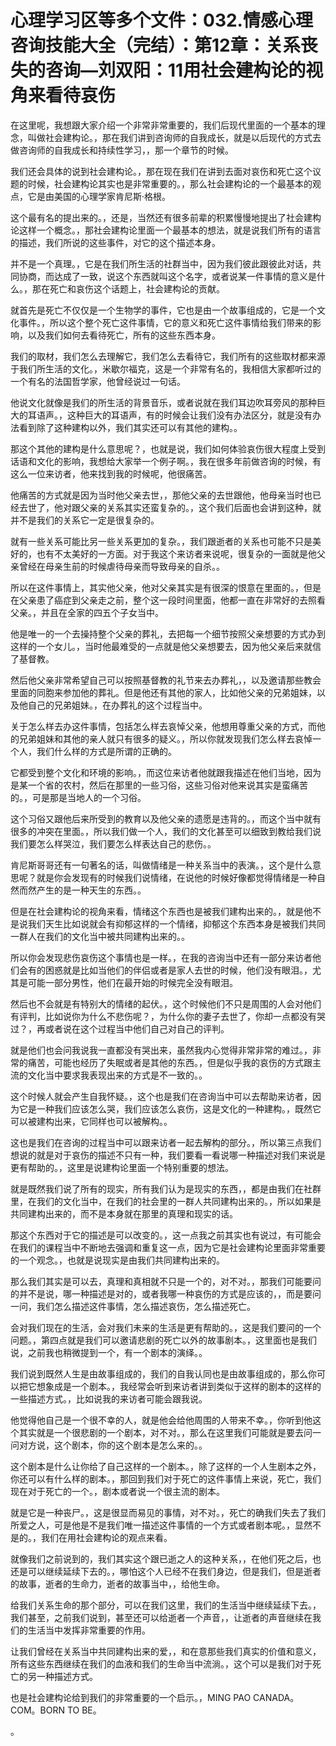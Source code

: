 # 心理学习区等多个文件：032.情感心理咨询技能大全（完结）：第12章：关系丧失的咨询—刘双阳：11用社会建构论的视角来看待哀伤

在这里呢，我想跟大家介绍一个非常非常重要的，我们后现代里面的一个基本的理念，叫做社会建构论。，那在我们讲到咨询师的自我成长，就是以后现代的方式去做咨询师的自我成长和持续性学习，，那一个章节的时候。

我们还会具体的说到社会建构论。，那在现在我们在讲到去面对哀伤和死亡这个议题的时候，社会建构论其实也是非常重要的。，那么社会建构论的一个最基本的观点，它是由美国的心理学家肯尼斯·格根。

这个最有名的提出来的。，还是，当然还有很多前辈的积累慢慢地提出了社会建构论这样一个概念。，那社会建构论里面一个最基本的想法，就是说我们所有的语言的描述，我们所说的这些事件，对它的这个描述本身。

并不是一个真理。，它是在我们所生活的社群当中，因为我们彼此跟彼此对话，共同协商，而达成了一致，说这个东西就叫这个名字，或者说某一件事情的意义是什么。，那在死亡和哀伤这个话题上，社会建构论的贡献。

就首先是死亡不仅仅是一个生物学的事件，它也是由一个故事组成的，它是一个文化事件。，所以这个整个死亡这件事情，它的意义和死亡这件事情给我们带来的影响，以及我们如何去看待死亡，所有的这些东西本身。

我们的取材，我们怎么去理解它，我们怎么去看待它，我们所有的这些取材都来源于我们所生活的文化。，米歇尔福克，这是一个非常有名的，我相信大家都听过的一个有名的法国哲学家，他曾经说过一句话。

他说文化就像是我们的所生活的背景音乐，或者说就在我们耳边吹耳旁风的那种巨大的耳语声。，这种巨大的耳语声，有的时候会让我们没有办法区分，就是没有办法看到除了这种建构以外，我们其实还可以有其他的建构。。

那这个其他的建构是什么意思呢？，也就是说，我们如何体验哀伤很大程度上受到话语和文化的影响，我想给大家举一个例子啊。，我在很多年前做咨询的时候，有这么一位来访者，他来找到我的时候呢，他很痛苦。

他痛苦的方式就是因为当时他父亲去世，，那他父亲的去世跟他，他母亲当时也已经去世了，他对跟父亲的关系其实还蛮复杂的。，这个我们后面也会讲到这种，就并不是我们的关系它一定是很复杂的。

就有一些关系可能比另一些关系更加的复杂。，我们跟逝者的关系也可能不只是美好的，也有不太美好的一方面。对于我这个来访者来说呢，很复杂的一面就是他父亲曾经在母亲生前的时候虐待母亲而导致母亲的自杀。。

所以在这件事情上，其实他父亲，他对父亲其实是有很深的恨意在里面的。，但是在父亲患了癌症到父亲走之前，整个这一段时间里面，他都一直在非常好的去照看父亲。，并且在全家的四五个子女当中。

他是唯一的一个去操持整个父亲的葬礼，去把每一个细节按照父亲想要的方式办到这样的一个女儿。，当时他最难受的一点就是他父亲想要去，因为他父亲后来就信了基督教。

然后他父亲非常希望自己可以按照基督教的礼节来去办葬礼，，以及邀请那些教会里面的同胞来参加他的葬礼。但是他还有其他的家人，比如他父亲的兄弟姐妹，以及他自己的兄弟姐妹。，在办葬礼的这个过程当中。

关于怎么样去办这件事情，包括怎么样去哀悼父亲，他想用尊重父亲的方式，而他的兄弟姐妹和其他的亲人就只有很多的疑义。，所以你就发现我们怎么样去哀悼一个人，我们什么样的方式是所谓的正确的。

它都受到整个文化和环境的影响。，而这位来访者他就跟我描述在他们当地，因为是某一个省的农村，然后在那里的一些习俗，这些习俗对他来说其实是蛮痛苦的。，可是那是当地人的一个习俗。

这个习俗又跟他后来所受到的教育以及他父亲的遗愿是违背的。，而这个当中就有很多的冲突在里面。，所以我们做一个人，我们的文化甚至可以细致到教给我们说我们要怎么样哭泣，我们要怎么样表达自己的悲伤。。

肯尼斯哥哥还有一句著名的话，叫做情绪是一种关系当中的表演。，这个是什么意思呢？就是你会发现有的时候我们说情绪，在说他的时候好像都觉得情绪是一种自然而然产生的是一种天生的东西。。

但是在社会建构论的视角来看，情绪这个东西也是被我们建构出来的。，就是他不是说我们天生比如说就会有抑郁这样的一个情绪，抑郁这个东西本身是被我们共同一群人在我们的文化当中被共同建构出来的。。

所以你会发现悲伤哀伤这个事情也是一样。，在我的咨询当中还有一部分来访者他们会有的困惑就是比如当他们的伴侣或者是家人去世的时候，他们没有眼泪。，尤其是可能一部分男性，他们在最开始的时候完全没有眼泪。

然后也不会就是有特别大的情绪的起伏。，这个时候他们不只是周围的人会对他们有评判，比如说你为什么不悲伤呢？，为什么你的妻子去世了，你却一点都没有哭过？，再或者说在这个过程当中他们自己对自己的评判。

就是他们也会问我说我一直都没有哭出来，虽然我内心觉得非常非常的难过。，非常的痛苦，可能也经历了失眠或者是其他的东西。，但是似乎我的哀伤的方式跟主流的文化当中要求我表现出来的方式是不一致的。。

这个时候人就会产生自我怀疑。，这个也是我们在咨询当中可以去帮助来访者，因为它是一种我们应该怎么哭，我们应该怎么哀伤，这是文化的一种建构。，既然它可以被建构出来，它同样也可以被解构。。

这也是我们在咨询的过程当中可以跟来访者一起去解构的部分。，所以第三点我们想说的就是对于哀伤的描述不只有一种，我们要看一看说哪一种描述对我们来说是更有帮助的。，这里是说建构论里面一个特别重要的想法。

就是既然我们说了所有的现实，所有我们认为是现实的东西，，都是由我们在社群里，在我们的文化当中，在我们的社会里的一群人共同建构出来的。，所以如果是共同建构出来的，而不是本身就在那里的真理和现实的话。

那这个东西对于它的描述是可以改变的。，这一点我之前其实也有说过，有可能会在我们的课程当中不断地去强调和重复这一点，因为它是社会建构论里面非常重要的一个观念。，也就是说现实是由我们共同建构出来的。

那么我们其实是可以去，真理和真相就不只是一个的，对不对。，那我们可能要问的并不是说，哪一种描述是对的，或者我哪一种哀伤的方式是应该的，，而是要问一问，我们怎么描述这件事情，怎么描述哀伤，怎么描述死亡。

会对我们现在的生活，会对我们未来的生活是更有帮助的。，这是我们要问的一个问题。，第四点就是我们可以邀请悲剧的死亡以外的故事剧本。，这里面也是我们说，之前我也稍微提到一个，有一个剧本的演绎。。

我们说到既然人生是由故事组成的，我们的自我认同也是由故事组成的，那么你可以把它想象成是一个剧本。，我经常会听到来访者讲到类似于这样的剧本的这样的一些描述方式。，比如说我的来访者可能会跟我说。

他觉得他自己是一个很不幸的人，就是他会给他周围的人带来不幸。，你听到他这个其实就是一个很悲剧的一个剧本，对不对。，那么在这里我们可能就是要去问一问对方说，这个剧本，你的这个剧本是怎么来的。。

这个剧本是什么让你给了自己这样的一个剧本。，除了这样的一个人生剧本之外，你还可以有什么样的剧本。，那回到我们对于死亡的这件事情上来说，死亡，我们现在对于死亡的一个。，剧本或者说一个很主流的剧本。

就是它是一种丧尸。，这是很显而易见的事情，对不对。，死亡的确我们失去了我们所爱之人，可是他是不是我们唯一描述这件事情的一个方式或者剧本呢。，显然不是的。，我们在用社会建构论的观点来看。

就像我们之前说到的，我们其实这个跟已逝之人的这种关系，，在他们死之后，也还是可以继续延续下去的。，哪怕这个人已经不在我们身边，但是我们，但是逝者的故事，逝者的生命力，逝者的故事当中，，给他生命。

给我们关系生命的那个部分，可以在我们这里，我们的生活当中继续延续下去。，我们甚至，之前我们说到，甚至还可以给逝者一个声音，，让逝者的声音继续在我们的生活当中发挥非常重要的作用。

让我们曾经在关系当中共同建构出来的爱，，和在意那些我们真实的价值和意义，所有这些东西继续在我们的血液和我们的生命当中流淌。，这个可以是我们对于死亡的另一种描述方式。

也是社会建构论给到我们的非常重要的一个启示。，MING PAO CANADA。COM。BORN TO BE。

。